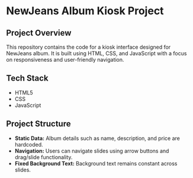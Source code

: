 # NewJeans Album Kiosk Project

## Project Overview
This repository contains the code for a kiosk interface designed for NewJeans album. It is built using HTML, CSS, and JavaScript with a focus on responsiveness and user-friendly navigation.

## Tech Stack
- HTML5
- CSS
- JavaScript

## Project Structure
- **Static Data:** Album details such as name, description, and price are hardcoded.
- **Navigation:** Users can navigate slides using arrow buttons and drag/slide functionality.
- **Fixed Background Text:** Background text remains constant across slides.